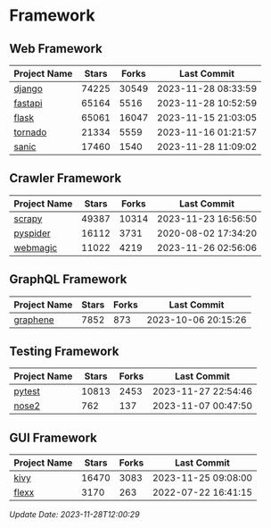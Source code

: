 # Framework

## Web Framework
| Project Name | Stars | Forks | Last Commit |
| ------------ | ----- | ----- | ----------- |
| [django](https://github.com/django/django) | 74225 | 30549 | 2023-11-28 08:33:59 |
| [fastapi](https://github.com/tiangolo/fastapi) | 65164 | 5516 | 2023-11-28 10:52:59 |
| [flask](https://github.com/pallets/flask) | 65061 | 16047 | 2023-11-15 21:03:05 |
| [tornado](https://github.com/tornadoweb/tornado) | 21334 | 5559 | 2023-11-16 01:21:57 |
| [sanic](https://github.com/sanic-org/sanic) | 17460 | 1540 | 2023-11-28 11:09:02 |

## Crawler Framework
| Project Name | Stars | Forks | Last Commit |
| ------------ | ----- | ----- | ----------- |
| [scrapy](https://github.com/scrapy/scrapy) | 49387 | 10314 | 2023-11-23 16:56:50 |
| [pyspider](https://github.com/binux/pyspider) | 16112 | 3731 | 2020-08-02 17:34:20 |
| [webmagic](https://github.com/code4craft/webmagic) | 11022 | 4219 | 2023-11-26 02:56:06 |

## GraphQL Framework
| Project Name | Stars | Forks | Last Commit |
| ------------ | ----- | ----- | ----------- |
| [graphene](https://github.com/graphql-python/graphene) | 7852 | 873 | 2023-10-06 20:15:26 |

## Testing Framework
| Project Name | Stars | Forks | Last Commit |
| ------------ | ----- | ----- | ----------- |
| [pytest](https://github.com/pytest-dev/pytest) | 10813 | 2453 | 2023-11-27 22:54:46 |
| [nose2](https://github.com/nose-devs/nose2) | 762 | 137 | 2023-11-07 00:47:50 |

## GUI Framework
| Project Name | Stars | Forks | Last Commit |
| ------------ | ----- | ----- | ----------- |
| [kivy](https://github.com/kivy/kivy) | 16470 | 3083 | 2023-11-25 09:08:00 |
| [flexx](https://github.com/flexxui/flexx) | 3170 | 263 | 2022-07-22 16:41:15 |

*Update Date: 2023-11-28T12:00:29*